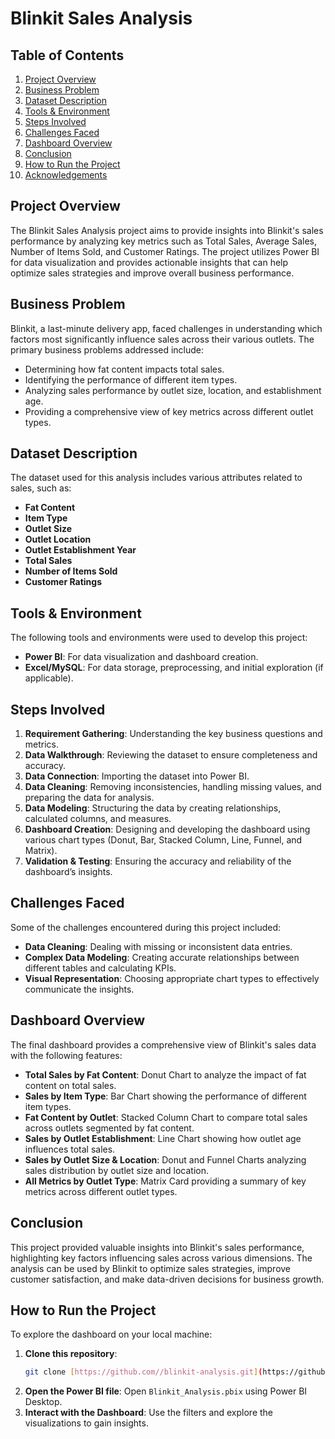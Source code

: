 # Blinkit Sales Analysis

## Table of Contents
1. [Project Overview](#project-overview)
2. [Business Problem](#business-problem)
3. [Dataset Description](#dataset-description)
4. [Tools & Environment](#tools--environment)
5. [Steps Involved](#steps-involved)
6. [Challenges Faced](#challenges-faced)
7. [Dashboard Overview](#dashboard-overview)
8. [Conclusion](#conclusion)
9. [How to Run the Project](#how-to-run-the-project)
10. [Acknowledgements](#acknowledgements)

## Project Overview
The Blinkit Sales Analysis project aims to provide insights into Blinkit's sales performance by analyzing key metrics such as Total Sales, Average Sales, Number of Items Sold, and Customer Ratings. The project utilizes Power BI for data visualization and provides actionable insights that can help optimize sales strategies and improve overall business performance.

## Business Problem
Blinkit, a last-minute delivery app, faced challenges in understanding which factors most significantly influence sales across their various outlets. The primary business problems addressed include:
- Determining how fat content impacts total sales.
- Identifying the performance of different item types.
- Analyzing sales performance by outlet size, location, and establishment age.
- Providing a comprehensive view of key metrics across different outlet types.

## Dataset Description
The dataset used for this analysis includes various attributes related to sales, such as:
- **Fat Content**
- **Item Type**
- **Outlet Size**
- **Outlet Location**
- **Outlet Establishment Year**
- **Total Sales**
- **Number of Items Sold**
- **Customer Ratings**

## Tools & Environment
The following tools and environments were used to develop this project:
- **Power BI**: For data visualization and dashboard creation.
- **Excel/MySQL**: For data storage, preprocessing, and initial exploration (if applicable).

## Steps Involved
1. **Requirement Gathering**: Understanding the key business questions and metrics.
2. **Data Walkthrough**: Reviewing the dataset to ensure completeness and accuracy.
3. **Data Connection**: Importing the dataset into Power BI.
4. **Data Cleaning**: Removing inconsistencies, handling missing values, and preparing the data for analysis.
5. **Data Modeling**: Structuring the data by creating relationships, calculated columns, and measures.
6. **Dashboard Creation**: Designing and developing the dashboard using various chart types (Donut, Bar, Stacked Column, Line, Funnel, and Matrix).
7. **Validation & Testing**: Ensuring the accuracy and reliability of the dashboard’s insights.

## Challenges Faced
Some of the challenges encountered during this project included:
- **Data Cleaning**: Dealing with missing or inconsistent data entries.
- **Complex Data Modeling**: Creating accurate relationships between different tables and calculating KPIs.
- **Visual Representation**: Choosing appropriate chart types to effectively communicate the insights.

## Dashboard Overview
The final dashboard provides a comprehensive view of Blinkit's sales data with the following features:
- **Total Sales by Fat Content**: Donut Chart to analyze the impact of fat content on total sales.
- **Sales by Item Type**: Bar Chart showing the performance of different item types.
- **Fat Content by Outlet**: Stacked Column Chart to compare total sales across outlets segmented by fat content.
- **Sales by Outlet Establishment**: Line Chart showing how outlet age influences total sales.
- **Sales by Outlet Size & Location**: Donut and Funnel Charts analyzing sales distribution by outlet size and location.
- **All Metrics by Outlet Type**: Matrix Card providing a summary of key metrics across different outlet types.

## Conclusion
This project provided valuable insights into Blinkit's sales performance, highlighting key factors influencing sales across various dimensions. The analysis can be used by Blinkit to optimize sales strategies, improve customer satisfaction, and make data-driven decisions for business growth.

## How to Run the Project
To explore the dashboard on your local machine:
1. **Clone this repository**:
   ```bash
   git clone [https://github.com//blinkit-analysis.git](https://github.com/ayushGupta1405/Blinkit-Analysis-/edit/main/README.md)
   ```
2. **Open the Power BI file**: Open `Blinkit_Analysis.pbix` using Power BI Desktop.
3. **Interact with the Dashboard**: Use the filters and explore the visualizations to gain insights.
